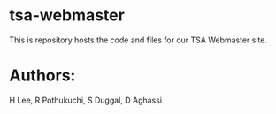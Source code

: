 # tsa-webmaster
This is repository hosts the code and files for our TSA Webmaster site. 

# Authors: 
H Lee, R Pothukuchi, S Duggal, D Aghassi
